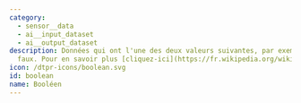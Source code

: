 ```yaml
---
category: 
  - sensor__data
  - ai__input_dataset
  - ai__output_dataset
description: Données qui ont l'une des deux valeurs suivantes, par exemple vrai et
  faux. Pour en savoir plus [cliquez-ici](https://fr.wikipedia.org/wiki/Booléen)
icon: /dtpr-icons/boolean.svg
id: boolean
name: Booléen
---
```

